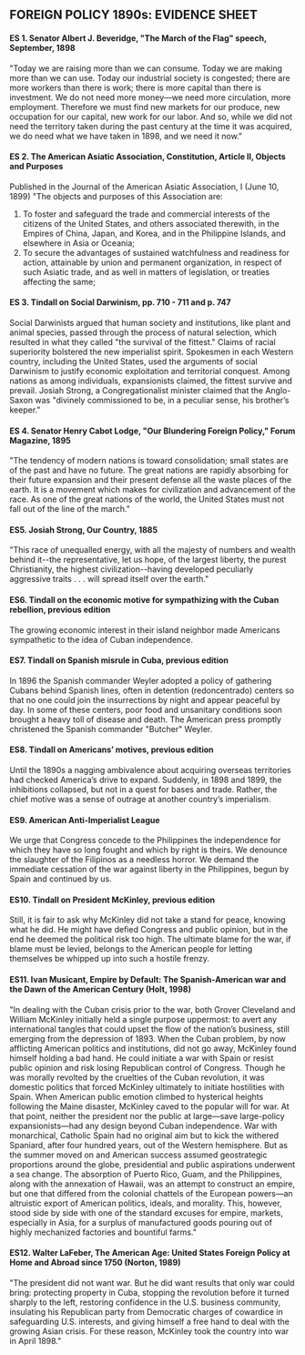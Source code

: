 ## FOREIGN POLICY 1890s: EVIDENCE SHEET

#### ES 1. Senator Albert J. Beveridge, "The March of the Flag" speech, September, 1898
"Today we are raising more than we can consume. Today we are making more than we can use. Today our industrial society is congested; there are more workers than there is work; there is more capital than there is investment. We do not need more money—we need more circulation, more employment. Therefore we must find new markets for our produce, new occupation for our capital, new work for our labor. And so, while we did not need the territory taken during the past century at the time it was acquired, we do need what we have taken in 1898, and we need it now."

#### ES 2. The American Asiatic Association, Constitution, Article II, Objects and Purposes
Published in the Journal of the American Asiatic Association, I (June 10, 1899)
"The objects and purposes of this Association are:
1. To foster and safeguard the trade and commercial interests of the citizens of the United States, and others associated therewith, in the Empires of China, Japan, and Korea, and in the Philippine Islands, and elsewhere in Asia or Oceania;
2. To secure the advantages of sustained watchfulness and readiness for action, attainable by union and permanent organization, in respect of such Asiatic trade, and as well in matters of legislation, or treaties affecting the same;

#### ES 3. Tindall on Social Darwinism, pp. 710 - 711 and p. 747
Social Darwinists argued that human society and institutions, like plant and animal species, passed through the process of natural selection, which resulted in what they called "the survival of the fittest."
Claims of racial superiority bolstered the new imperialist spirit. Spokesmen in each Western country, including the United States, used the arguments of social Darwinism to justify economic exploitation and territorial conquest. Among nations as among individuals, expansionists claimed, the fittest survive and prevail.
Josiah Strong, a Congregationalist minister claimed that the Anglo-Saxon was "divinely commissioned to be, in a peculiar sense, his brother’s keeper."

#### ES 4. Senator Henry Cabot Lodge, "Our Blundering Foreign Policy," Forum Magazine, 1895
"The tendency of modern nations is toward consolidation; small states are of the past and have no future. The great nations are rapidly absorbing for their future expansion and their present defense all the waste places of the earth. It is a movement which makes for civilization and advancement of the race. As one of the great nations of the world, the United States must not fall out of the line of the march."

#### ES5. Josiah Strong, Our Country, 1885
"This race of unequalled energy, with all the majesty of numbers and wealth behind it--the representative, let us hope, of the largest liberty, the purest Christianity, the highest civilization--having developed peculiarly aggressive traits . . . will spread itself over the earth."

#### ES6. Tindall on the economic motive for sympathizing with the Cuban rebellion, previous edition
The growing economic interest in their island neighbor made Americans sympathetic to the idea of Cuban independence.

#### ES7. Tindall on Spanish misrule in Cuba, previous edition
In 1896 the Spanish commander Weyler adopted a policy of gathering Cubans behind Spanish lines, often in detention (redoncentrado) centers so that no one could join the insurrections by night and appear peaceful by day. In some of these centers, poor food and unsanitary conditions soon brought a heavy toll of disease and death. The American press promptly christened the Spanish commander "Butcher" Weyler.

#### ES8. Tindall on Americans’ motives, previous edition
Until the 1890s a nagging ambivalence about acquiring overseas territories had checked America’s drive to expand. Suddenly, in 1898 and 1899, the inhibitions collapsed, but not in a quest for bases and trade. Rather, the chief motive was a sense of outrage at another country’s imperialism.

#### ES9. American Anti-Imperialist League
We urge that Congress concede to the Philippines the independence for which they have so long fought and which by right is theirs.
We denounce the slaughter of the Filipinos as a needless horror. We demand the immediate cessation of the war against liberty in the Philippines, begun by Spain and continued by us.

#### ES10. Tindall on President McKinley, previous edition
Still, it is fair to ask why McKinley did not take a stand for peace, knowing what he did. He might have defied Congress and public opinion, but in the end he deemed the political risk too high. The ultimate blame for the war, if blame must be levied, belongs to the American people for letting themselves be whipped up into such a hostile frenzy.

#### ES11. Ivan Musicant, Empire by Default: The Spanish-American war and the Dawn of the American Century (Holt, 1998)
"In dealing with the Cuban crisis prior to the war, both Grover Cleveland and William McKinley initially held a single purpose uppermost: to avert any international tangles that could upset the flow of the nation’s business, still emerging from the depression of 1893. When the Cuban problem, by now afflicting American politics and institutions, did not go away, McKinley found himself holding a bad hand. He could initiate a war with Spain or resist public opinion and risk losing Republican control of Congress. Though he was morally revolted by the cruelties of the Cuban revolution, it was domestic politics that forced McKinley ultimately to initiate hostilities with Spain. When American public emotion climbed to hysterical heights following the Maine disaster, McKinley caved to the popular will for war. At that point, neither the president nor the public at large—save large-policy expansionists—had any design beyond Cuban independence. War with monarchical, Catholic Spain had no original aim but to kick the withered Spaniard, after four hundred years, out of the Western hemisphere.
But as the summer moved on and American success assumed geostrategic proportions around the globe, presidential and public aspirations underwent a sea change. The absorption of Puerto Rico, Guam, and the Philippines, along with the annexation of Hawaii, was an attempt to construct an empire, but one that differed from the colonial chattels of the European powers—an altruistic export of American politics, ideals, and morality. This, however, stood side by side with one of the standard excuses for empire, markets, especially in Asia, for a surplus of manufactured goods pouring out of highly mechanized factories and bountiful farms."

#### ES12. Walter LaFeber, The American Age: United States Foreign Policy at Home and Abroad since 1750 (Norton, 1989)
"The president did not want war. But he did want results that only war could bring: protecting property in Cuba, stopping the revolution before it turned sharply to the left, restoring confidence in the U.S. business community, insulating his Republican party from Democratic charges of cowardice in safeguarding U.S. interests, and giving himself a free hand to deal with the growing Asian crisis. For these reason, McKinley took the country into war in April 1898."
